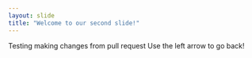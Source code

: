 ```yaml
---
layout: slide
title: "Welcome to our second slide!"
---
```

Testing making changes from pull request
Use the left arrow to go back!
